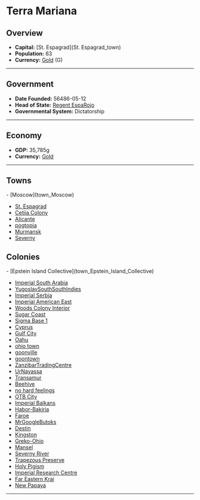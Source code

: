 <!--UNDEDITED FILE, remove this entire line if this file has been edited!-->
# <!--NAME-->Terra Mariana<!--NAME-->

## Overview

- **Capital:** <!--CAPITAL_LINK-->[St. Espagrad](St. Espagrad_town)<!--CAPITAL_LINK-->
- **Population:** <!--POPULATION-->63<!--POPULATION-->
- **Currency:** <!--CURRENCY_LINK-->[Gold](Gold_currency)<!--CURRENCY_LINK--> (<!--CURRENCY_ABV-->G<!--CURRENCY_ABV-->)

---

## Government

- **Date Founded:** <!--FOUNDED-->56486-05-12<!--FOUNDED-->
- **Head of State:** <!--LEADER_TITLE_LINK-->[Regent EspaRojo](EspaRojo_user)<!--LEADER_TITLE_LINK-->
- **Governmental System:** <!--GOVERNMENT-->Dictatorship<!--GOVERNMENT-->

---

## Economy

- **GDP:** <!--GDP-->35,785g<!--GDP-->
- **Currency:** <!--CURRENCY_LINK-->[Gold](Gold_currency)<!--CURRENCY_LINK-->

---

## Towns

<!--TOWNS-->- [Moscow](town_Moscow)
- [St. Espagrad](town_St._Espagrad)
- [Cetiia Colony](town_Cetiia_Colony)
- [Alicante](town_Alicante)
- [pogtopia](town_pogtopia)
- [Murmansk](town_Murmansk)
- [Severny](town_Severny)<!--TOWNS-->

## Colonies

<!--COLONIES-->- [Epstein Island Collective](town_Epstein_Island_Collective)
- [Imperial South Arabia](town_Imperial_South_Arabia)
- [YugoslavSouthSouthIndies](town_YugoslavSouthSouthIndies)
- [Imperial Serbia](town_Imperial_Serbia)
- [Imperial American East](town_Imperial_American_East)
- [Woods Colony Interior](town_Woods_Colony_Interior)
- [Sugar Coast](town_Sugar_Coast)
- [Sigma Base 1](town_Sigma_Base_1)
- [Cyprus](town_Cyprus)
- [Gulf City](town_Gulf_City)
- [Oahu](town_Oahu)
- [ohio town](town_ohio_town)
- [goonville](town_goonville)
- [goontown](town_goontown)
- [ZanzibarTradingCentre](town_ZanzibarTradingCentre)
- [UrNavassa](town_UrNavassa)
- [Transamur](town_Transamur)
- [Beehive](town_Beehive)
- [no hard feelings](town_no_hard_feelings)
- [OTB City](town_OTB_City)
- [Imperial Balkans](town_Imperial_Balkans)
- [Habor-Bakiria](town_Habor-Bakiria)
- [Faroe](town_Faroe)
- [MrGoogleButoks](town_MrGoogleButoks)
- [Destin](town_Destin)
- [Kingston](town_Kingston)
- [Greko-Ohio](town_Greko-Ohio)
- [Mansel](town_Mansel)
- [Severny River](town_Severny_River)
- [Trapezous Preserve](town_Trapezous_Preserve)
- [Holy Pigism](town_Holy_Pigism)
- [Imperial Research Centre](town_Imperial_Research_Centre)
- [Far Eastern Krai](town_Far_Eastern_Krai)
- [New Papaya](town_New_Papaya)<!--COLONIES-->

---